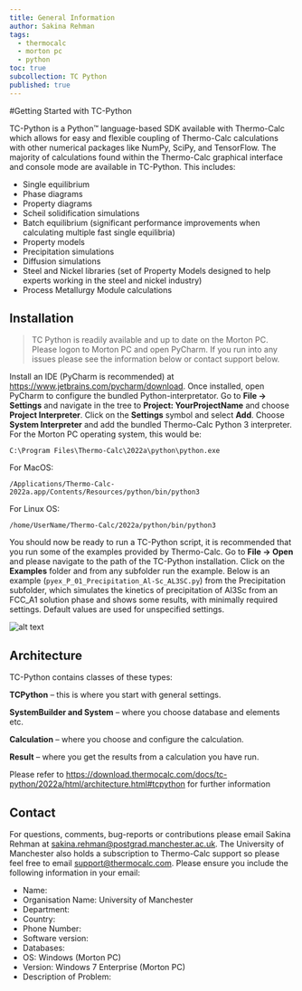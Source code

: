 ```yaml
---
title: General Information
author: Sakina Rehman
tags:
  - thermocalc
  - morton pc
  - python
toc: true
subcollection: TC Python
published: true
---
```


#Getting Started with TC-Python

TC-Python is a Python™ language-based SDK available with Thermo-Calc which allows for easy and flexible coupling of Thermo-Calc calculations with other numerical packages like NumPy, SciPy, and TensorFlow. The majority of calculations found within the Thermo-Calc graphical interface and console mode are available in TC-Python. This includes:
- Single equilibrium
- Phase diagrams
- Property diagrams
- Scheil solidification simulations
- Batch equilibrium (significant performance improvements when calculating multiple fast single equilibria)
- Property models
- Precipitation simulations
- Diffusion simulations
- Steel and Nickel libraries (set of Property Models designed to help experts working in the steel and nickel industry)
- Process Metallurgy Module calculations

## Installation

> TC Python is readily available and up to date on the Morton PC. Please logon to Morton PC and open PyCharm. If you run into any issues please see the information below or contact support below.

Install an IDE (PyCharm is recommended) at https://www.jetbrains.com/pycharm/download. Once installed, open PyCharm to configure the bundled Python-interpretator. Go to **File -> Settings** and navigate in the tree to **Project: YourProjectName** and choose **Project Interpreter**. Click on the **Settings** symbol and select **Add**. Choose **System Interpreter** and add the bundled Thermo-Calc Python 3 interpreter. For the Morton PC operating system, this would be:
```
C:\Program Files\Thermo-Calc\2022a\python\python.exe
```
For MacOS:
```
/Applications/Thermo-Calc-2022a.app/Contents/Resources/python/bin/python3
```
For Linux OS:
```
/home/UserName/Thermo-Calc/2022a/python/bin/python3
```

You should now be ready to run a TC-Python script, it is recommended that you run some of the examples provided by Thermo-Calc. Go to **File -> Open** and please navigate to the path of the TC-Python installation. Click on the **Examples** folder and from any subfolder run the example. Below is an example (```pyex_P_01_Precipitation_Al-Sc_AL3SC.py```) from the Precipitation subfolder, which simulates the kinetics of precipitation of Al3Sc from an FCC_A1 solution phase and shows some results, with minimally required settings. Default values are used for unspecified settings.

![alt text](https://www.dropbox.com/s/kpeaug0738ppzs4/tc_example.png?dl=0)

## Architecture

TC-Python contains classes of these types:

**TCPython** – this is where you start with general settings.

**SystemBuilder and System** – where you choose database and elements etc.

**Calculation** – where you choose and configure the calculation.

**Result** – where you get the results from a calculation you have run.


Please refer to https://download.thermocalc.com/docs/tc-python/2022a/html/architecture.html#tcpython for further information

## Contact

For questions, comments, bug-reports or contributions please email Sakina Rehman at [sakina.rehman@postgrad.manchester.ac.uk](mailto:sakina.rehman@postgrad.manchester.ac.uk). The University of Manchester also holds a subscription to Thermo-Calc support so please feel free to email [support@thermocalc.com](support@thermocalc.com). Please ensure you include the following information in your email:

- Name:
- Organisation Name: University of Manchester
- Department:
- Country: 
- Phone Number: 
- Software version: 
- Databases: 
- OS: Windows (Morton PC)
- Version: Windows 7 Enterprise (Morton PC)
- Description of Problem:
